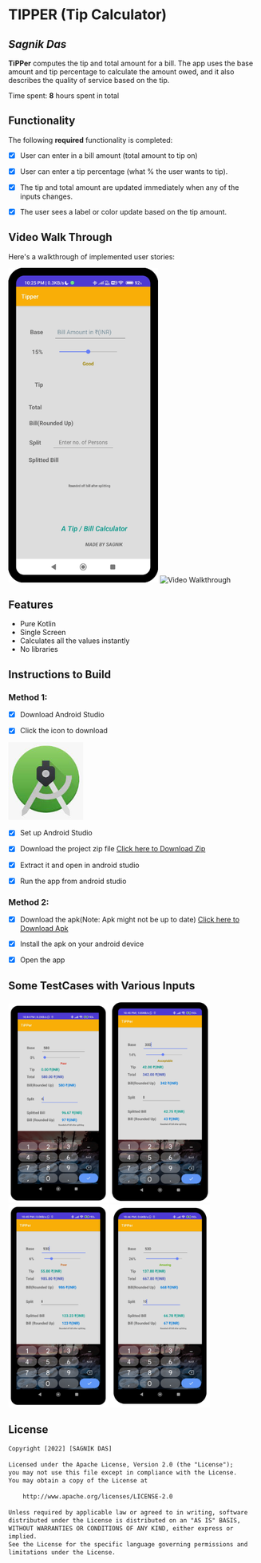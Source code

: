 # TIPPER (Tip Calculator)

## *Sagnik Das*

**TiPPer** computes the tip and total amount for a bill. The app uses the base amount and tip percentage to calculate the amount owed, and it also describes the quality of service based on the tip.

Time spent: **8** hours spent in total

## Functionality

The following **required** functionality is completed:

* [x] User can enter in a bill amount (total amount to tip on)
* [x] User can enter a tip percentage (what % the user wants to tip).
* [x] The tip and total amount are updated immediately when any of the inputs changes.
* [x] The user sees a label or color update based on the tip amount.


## Video Walk Through

Here's a walkthrough of implemented user stories:

<p float="middle">
    <img src='https://github.com/Sagnik-Das-03/TiPPer/blob/master/tipper.png' title='mainscreen' width='300' alt='home screen' />
    <img src='https://github.com/Sagnik-Das-03/TiPPer/blob/master/gif.gif' title='Walkthrough' width='240' alt='Video Walkthrough' />
 </p>
 
## Features

* Pure Kotlin
* Single Screen
* Calculates all the values instantly
* No libraries

## Instructions to Build

### Method 1:
* [x] Download Android Studio 

* [x] Click the icon to download
 
<p align="left">
   <a href='https://developer.android.com/studio?gclid=Cj0KCQjwqoibBhDUARIsAH2OpWi2VQ6w50tP7G8OeiMmIt9gK13cN1et0AU5tZ1O2KnjsOxrTWpP0aAr7TEALw_wcB&gclsrc=aw.ds'><img         width="150" src='https://github.com/Sagnik-Das-03/TIPPER/blob/master/studioicon.jpeg' /></a>
</p>
 
* [x] Set up Android Studio


* [x] Download the project zip file 
<a href='https://github.com/Sagnik-Das-03/TIPPER/archive/refs/heads/master.zip'>Click here to Download Zip</a>

* [x] Extract it and open in android studio

* [x] Run the app from android studio 

### Method 2:
* [x] Download the apk(Note: Apk might not be up to date)
<a href='https://drive.google.com/file/d/1ODHk6t_bPreovt4aGxbnVVOTkAMvH4Po/view?usp=share_link'>Click here to Download Apk</a>
* [x] Install the apk on your android device
* [x] Open the app 


## Some TestCases with Various Inputs
<p float="middle">
    <img src='https://github.com/Sagnik-Das-03/TIPPER/blob/master/testcase%20(1).jpg' title='input 1' width='200' alt='input 1' />
    <img src='https://github.com/Sagnik-Das-03/TIPPER/blob/master/testcase%20(2).jpg' title='input 2' width='200' alt='input 2' />
    <img src='https://github.com/Sagnik-Das-03/TIPPER/blob/master/testcase%20(3).jpg' title='input 3' width='200' alt='input 3' />
    <img src='https://github.com/Sagnik-Das-03/TIPPER/blob/master/testcase%20(4).jpg' title='input 4' width='200' alt='input 4' />
 </p>

## License
    Copyright [2022] [SAGNIK DAS]

    Licensed under the Apache License, Version 2.0 (the "License");
    you may not use this file except in compliance with the License.
    You may obtain a copy of the License at

        http://www.apache.org/licenses/LICENSE-2.0

    Unless required by applicable law or agreed to in writing, software
    distributed under the License is distributed on an "AS IS" BASIS,
    WITHOUT WARRANTIES OR CONDITIONS OF ANY KIND, either express or implied.
    See the License for the specific language governing permissions and
    limitations under the License.
